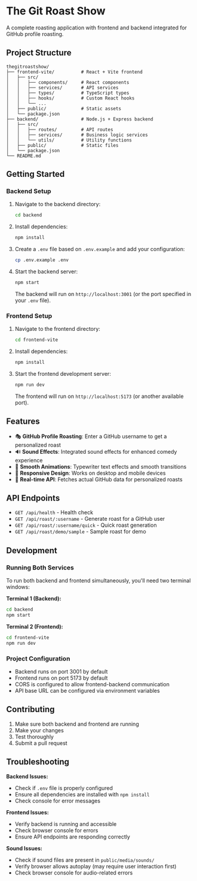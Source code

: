 # The Git Roast Show

A complete roasting application with frontend and backend integrated for GitHub profile roasting.

## Project Structure

```
thegitroastshow/
├── frontend-vite/          # React + Vite frontend
│   ├── src/
│   │   ├── components/     # React components
│   │   ├── services/       # API services
│   │   ├── types/          # TypeScript types
│   │   ├── hooks/          # Custom React hooks
│   │   └── ...
│   ├── public/             # Static assets
│   └── package.json
├── backend/                # Node.js + Express backend
│   ├── src/
│   │   ├── routes/         # API routes
│   │   ├── services/       # Business logic services
│   │   └── utils/          # Utility functions
│   ├── public/             # Static files
│   └── package.json
└── README.md
```

## Getting Started

### Backend Setup

1. Navigate to the backend directory:

   ```bash
   cd backend
   ```

2. Install dependencies:

   ```bash
   npm install
   ```

3. Create a `.env` file based on `.env.example` and add your configuration:

   ```bash
   cp .env.example .env
   ```

4. Start the backend server:

   ```bash
   npm start
   ```

   The backend will run on `http://localhost:3001` (or the port specified in your `.env` file).

### Frontend Setup

1. Navigate to the frontend directory:

   ```bash
   cd frontend-vite
   ```

2. Install dependencies:

   ```bash
   npm install
   ```

3. Start the frontend development server:

   ```bash
   npm run dev
   ```

   The frontend will run on `http://localhost:5173` (or another available port).

## Features

- 🎭 **GitHub Profile Roasting**: Enter a GitHub username to get a personalized roast
- 🔊 **Sound Effects**: Integrated sound effects for enhanced comedy experience
- 🎨 **Smooth Animations**: Typewriter text effects and smooth transitions
- 📱 **Responsive Design**: Works on desktop and mobile devices
- 🚀 **Real-time API**: Fetches actual GitHub data for personalized roasts

## API Endpoints

- `GET /api/health` - Health check
- `GET /api/roast/:username` - Generate roast for a GitHub user
- `GET /api/roast/:username/quick` - Quick roast generation
- `GET /api/roast/demo/sample` - Sample roast for demo

## Development

### Running Both Services

To run both backend and frontend simultaneously, you'll need two terminal windows:

**Terminal 1 (Backend):**

```bash
cd backend
npm start
```

**Terminal 2 (Frontend):**

```bash
cd frontend-vite
npm run dev
```

### Project Configuration

- Backend runs on port 3001 by default
- Frontend runs on port 5173 by default
- CORS is configured to allow frontend-backend communication
- API base URL can be configured via environment variables

## Contributing

1. Make sure both backend and frontend are running
2. Make your changes
3. Test thoroughly
4. Submit a pull request

## Troubleshooting

**Backend Issues:**

- Check if `.env` file is properly configured
- Ensure all dependencies are installed with `npm install`
- Check console for error messages

**Frontend Issues:**

- Verify backend is running and accessible
- Check browser console for errors
- Ensure API endpoints are responding correctly

**Sound Issues:**

- Check if sound files are present in `public/media/sounds/`
- Verify browser allows autoplay (may require user interaction first)
- Check browser console for audio-related errors
